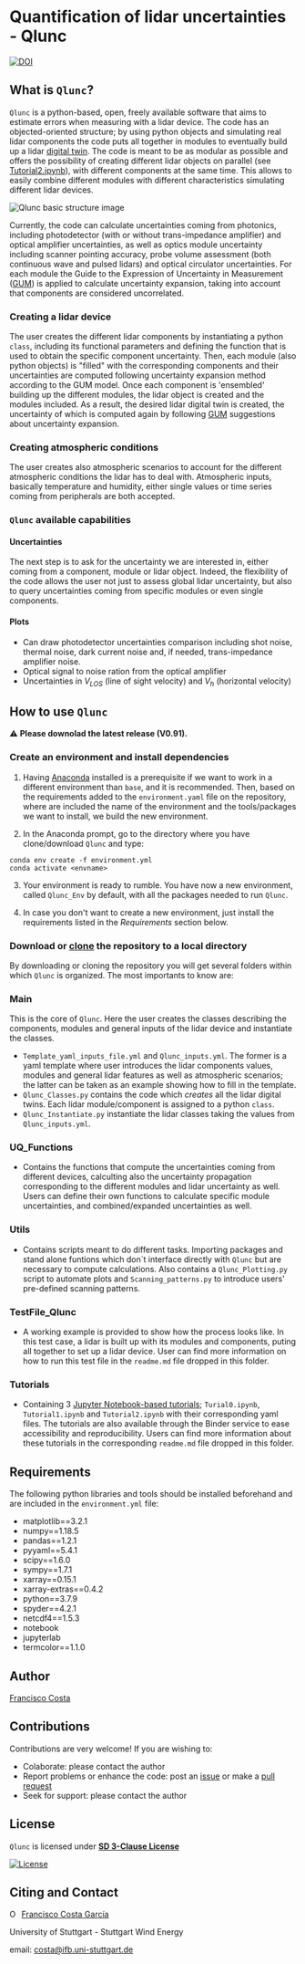 # **Quantification of lidar uncertainties - Qlunc**



[![DOI](https://zenodo.org/badge/DOI/10.5281/zenodo.4579842.svg)](https://doi.org/10.5281/zenodo.4579842)



## What is `Qlunc`?
`Qlunc` is a python-based, open, freely available software that aims to estimate errors when measuring with a lidar device. The code has an objected-oriented structure; by using python objects and simulating real lidar components the code puts all together in modules to eventually build up a lidar [digital twin](https://en.wikipedia.org/wiki/Digital_twin). The code is meant to be as modular as possible and offers the possibility of creating different lidar objects on parallel (see [Tutorial2.ipynb](https://github.com/SWE-UniStuttgart/Qlunc/blob/main/Tutorials/Tutorial2.ipynb)), with different components at the same time. This allows to easily combine different modules with different characteristics simulating different lidar devices.

![Qlunc basic structure image](https://github.com/SWE-UniStuttgart/Qlunc/blob/main/Pictures_repo_/Qlunc_GralStructure.JPG)

Currently, the code can calculate uncertainties coming from photonics, including photodetector (with or without trans-impedance amplifier) and optical amplifier uncertainties, as well as optics module uncertainty including scanner pointing accuracy, probe volume assessment (both continuous wave and pulsed lidars) and optical circulator uncertainties. For each module the Guide to the Expression of Uncertainty in Measurement ([GUM](http://www.bipm.org/en/publications/guides/gum.html)) is applied to calculate uncertainty expansion, taking into account that components are considered uncorrelated. 

### Creating a lidar device
The user creates the different lidar components by instantiating a python `class`, including its functional parameters and defining the function that is used to obtain the specific component uncertainty. Then, each module (also python objects) is "filled" with the corresponding components and their uncertainties are computed following uncertainty expansion method according to the GUM model. Once each component is 'ensembled' building up the different modules, the lidar object is created and the modules included. As a result, the desired lidar digital twin is created, the uncertainty of which is computed again by following [GUM](http://www.bipm.org/en/publications/guides/gum.html) suggestions about uncertainty expansion.

### Creating atmospheric conditions
The user creates also atmospheric scenarios to account for the different atmospheric conditions the lidar has to deal with. Atmospheric inputs, basically temperature 
and humidity, either single values or time series coming from peripherals are both accepted.

### `Qlunc` available capabilities

#### Uncertainties
The next step is to ask for the uncertainty we are interested in, either coming from a component, module or lidar object. Indeed, the flexibility of the code allows the user not just to assess global lidar uncertainty, but also to query uncertainties coming from specific modules or even single components.

#### Plots
 - Can draw photodetector uncertainties comparison including shot noise, thermal noise, dark current noise and, if needed, trans-impedance amplifier noise.
 - Optical signal to noise ration from the optical amplifier
 - Uncertainties in $V_{LOS}$ (line of sight velocity) and $V_{h}$ (horizontal velocity) 

## How to use `Qlunc`

:warning: **Please downolad the latest release (V0.91).**

### Create an environment and install dependencies

1) Having [Anaconda](https://docs.anaconda.com) installed is a prerequisite if we want to work in a different environment than `base`, and it is recommended. Then, based on the requirements added to the ``environment.yaml`` file on the repository, where are included the name of the environment and the tools/packages we want to install, we build the new environment. 

2) In the Anaconda prompt, go to the directory where you have clone/download `Qlunc` and type:

```
conda env create -f environment.yml 
conda activate <envname>
```

3) Your environment is ready to rumble. You have now a new environment, called `Qlunc_Env` by default, with all the packages needed to run `Qlunc`.

4) In case you don't want to create a new environment, just install the requirements listed in the *Requirements* section below.

### Download or [clone](https://docs.github.com/en/github/creating-cloning-and-archiving-repositories/cloning-a-repository) the repository to a local directory

By downloading or cloning the repository you will get several folders within which `Qlunc` is organized. The most importants to know are:

### Main
This is the core of `Qlunc`. Here the user creates the classes describing the components, modules and general inputs of the lidar device and instantiate the classes.
 - `Template_yaml_inputs_file.yml` and `Qlunc_inputs.yml`. The former is a yaml template where user introduces the lidar components values, modules and general lidar features as well as atmospheric scenarios; the latter can be taken as an example showing how to fill in the template.
 - `Qlunc_Classes.py` contains the code which _creates_ all the lidar digital twins. Each lidar module/component is assigned to a python `class`.
 - `Qlunc_Instantiate.py` instantiate the lidar classes taking the values from `Qlunc_inputs.yml`.
### UQ_Functions
 - Contains the functions that compute the uncertainties coming from different devices, calculting also the uncertainty propagation corresponding to the different      modules and lidar uncertainty as well. Users can define their own functions to calculate specific module uncertainties, and combined/expanded uncertainties as well. 
### Utils
 - Contains scripts meant to do different tasks. Importing packages and stand alone funtions which don´t interface directly with `Qlunc` but are necessary to compute calculations. Also contains a `Qlunc_Plotting.py` script to automate plots and `Scanning_patterns.py` to introduce users' pre-defined scanning patterns.
###  TestFile_Qlunc
 - A working example is provided to show how the process looks like. In this test case, a lidar is built up with its modules and components, puting all together to set up a lidar device. User can find more information on how to run this test file in the `readme.md` file dropped in this folder.
### Tutorials
- Containing 3 [Jupyter Notebook-based tutorials](https://github.com/SWE-UniStuttgart/Qlunc/tree/Qlunc-V0.9/Tutorials); `Turial0.ipynb`, `Tutorial1.ipynb` and `Tutorial2.ipynb` with their corresponding yaml files. The tutorials are also available through the Binder service to ease accessibility and reproducibility. Users can find more information about these tutorials in the corresponding `readme.md` file dropped in this folder.
## Requirements
The following python libraries and tools should be installed beforehand and are included in the `environment.yml` file:

- matplotlib==3.2.1
- numpy==1.18.5 
- pandas==1.2.1
- pyyaml==5.4.1
- scipy==1.6.0
- sympy==1.7.1
- xarray==0.15.1
- xarray-extras==0.4.2
- python==3.7.9
- spyder==4.2.1
- netcdf4==1.5.3
- notebook
- jupyterlab
- termcolor==1.1.0

## Author
[Francisco Costa](https://www.ifb.uni-stuttgart.de/en/institute/team/Costa-Garcia/)

## Contributions
Contributions are very welcome!
If you are wishing to:
- Colaborate: please contact the author
- Report problems or enhance the code: post an [issue](https://docs.github.com/en/issues/tracking-your-work-with-issues/quickstart) or make a [pull request](https://docs.github.com/en/github/collaborating-with-pull-requests/proposing-changes-to-your-work-with-pull-requests/creating-a-pull-request)
- Seek for support: please contact the author

## License
`Qlunc` is licensed under **[SD 3-Clause License](https://github.com/SWE-UniStuttgart/Qlunc/blob/main/LICENSE)**

[![License](https://img.shields.io/badge/License-BSD%203--Clause-blue.svg)](https://opensource.org/licenses/BSD-3-Clause)

## Citing and Contact

<div itemscope itemtype="https://schema.org/Person"><a itemprop="sameAs" content="https://orcid.org/0000-0003-1318-9677" href="https://orcid.org/0000-0003-1318-9677" target="orcid.widget" rel="me noopener noreferrer" style="vertical-align:top;"><img src="https://orcid.org/sites/default/files/images/orcid_16x16.png" style="width:1em;margin-right:.5em;" alt="ORCID iD icon">Francisco Costa García</a></div>

University of Stuttgart - Stuttgart Wind Energy
 
email: costa@ifb.uni-stuttgart.de
 
